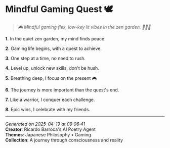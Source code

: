 # Mindful Gaming Quest 🕊️

> *🎮 Mindful gaming flex, low-key lit vibes in the zen garden. 🧘🏻‍♀️*

**1.** In the quiet zen garden, my mind finds peace.


**2.** Gaming life begins, with a quest to achieve.


**3.** One step at a time, no need to rush.


**4.** Level up, unlock new skills, don't be hush.


**5.** Breathing deep, I focus on the present 🎮


**6.** The journey is more important than the quest's end.


**7.** Like a warrior, I conquer each challenge.


**8.** Epic wins, I celebrate with my friends.



---

*Generated on 2025-04-19 at 09:06:41*  
**Creator**: Ricardo Barroca's AI Poetry Agent  
**Themes**: Japanese Philosophy • Gaming  
**Collection**: A journey through consciousness and reality